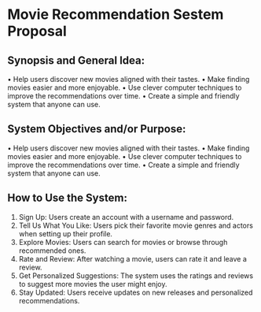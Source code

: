 # Movie Recommendation Sestem Proposal



## Synopsis and General Idea:
•	Help users discover new movies aligned with their tastes.
•	Make finding movies easier and more enjoyable.
•	Use clever computer techniques to improve the recommendations over time.
•	Create a simple and friendly system that anyone can use.

## System Objectives and/or Purpose:
•	Help users discover new movies aligned with their tastes.
•	Make finding movies easier and more enjoyable.
•	Use clever computer techniques to improve the recommendations over time.
•	Create a simple and friendly system that anyone can use.

## How to Use the System:
1.	Sign Up: Users create an account with a username and password.
2.	Tell Us What You Like: Users pick their favorite movie genres and actors when setting up their profile.
3.	Explore Movies: Users can search for movies or browse through recommended ones.
4.	Rate and Review: After watching a movie, users can rate it and leave a review.
5.	Get Personalized Suggestions: The system uses the ratings and reviews to suggest more movies the user might enjoy.
6.	Stay Updated: Users receive updates on new releases and personalized recommendations.
